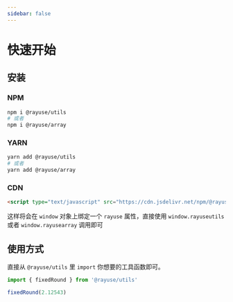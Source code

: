 ```yaml
---
sidebar: false
---
```


# 快速开始

## 安装

### NPM

```bash
npm i @rayuse/utils
# 或者
npm i @rayuse/array
```

### YARN

```bash
yarn add @rayuse/utils
# 或者
yarn add @rayuse/array
```

### CDN

```html
<script type="text/javascript" src="https://cdn.jsdelivr.net/npm/@rayuse/utils"></script>
```

这样将会在 `window` 对象上绑定一个 `rayuse` 属性，直接使用 `window.rayuseutils` 或者 `window.rayusearray` 调用即可

## 使用方式

直接从 `@rayuse/utils` 里 `import` 你想要的工具函数即可。

```ts
import { fixedRound } from '@rayuse/utils'

fixedRound(2.12543)
```
